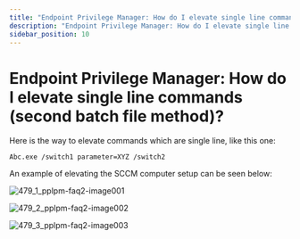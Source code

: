 ```yaml
---
title: "Endpoint Privilege Manager: How do I elevate single line commands (second batch file method)?"
description: "Endpoint Privilege Manager: How do I elevate single line commands (second batch file method)?"
sidebar_position: 10
---
```


# Endpoint Privilege Manager: How do I elevate single line commands (second batch file method)?

Here is the way to elevate commands which are single line, like this one:

```
Abc.exe /switch1 parameter=XYZ /switch2
```

An example of elevating the SCCM computer setup can be seen below:

![479_1_pplpm-faq2-image001](/images/endpointpolicymanager/leastprivilege/elevate/479_1_pplpm-faq2-image001.webp)

![479_2_pplpm-faq2-image002](/images/endpointpolicymanager/leastprivilege/elevate/479_2_pplpm-faq2-image002.webp)

![479_3_pplpm-faq2-image003](/images/endpointpolicymanager/leastprivilege/elevate/479_3_pplpm-faq2-image003.webp)

